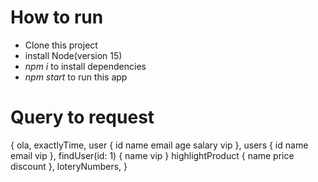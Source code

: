 # How to run
- Clone this project
- install Node(version 15)
- *npm i* to install dependencies
- *npm start* to run this app

# Query to request
{
  ola,
  exactlyTime,
  user {
    id name email age salary vip
  },
  users {
  	id name email vip
  },
  findUser(id: 1) {
    name vip
  }
  highlightProduct {
    name price discount
  },
  loteryNumbers,
}
